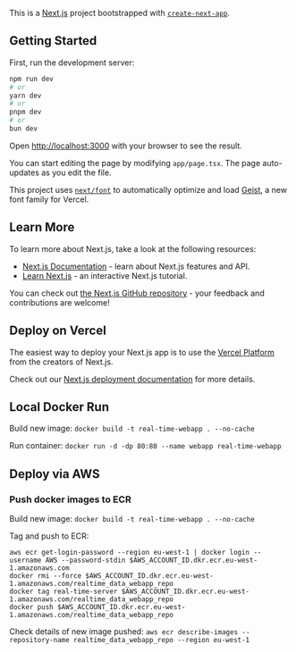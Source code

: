This is a [Next.js](https://nextjs.org) project bootstrapped with [`create-next-app`](https://nextjs.org/docs/app/api-reference/cli/create-next-app).

## Getting Started

First, run the development server:

```bash
npm run dev
# or
yarn dev
# or
pnpm dev
# or
bun dev
```

Open [http://localhost:3000](http://localhost:3000) with your browser to see the result.

You can start editing the page by modifying `app/page.tsx`. The page auto-updates as you edit the file.

This project uses [`next/font`](https://nextjs.org/docs/app/building-your-application/optimizing/fonts) to automatically optimize and load [Geist](https://vercel.com/font), a new font family for Vercel.

## Learn More

To learn more about Next.js, take a look at the following resources:

- [Next.js Documentation](https://nextjs.org/docs) - learn about Next.js features and API.
- [Learn Next.js](https://nextjs.org/learn) - an interactive Next.js tutorial.

You can check out [the Next.js GitHub repository](https://github.com/vercel/next.js) - your feedback and contributions are welcome!

## Deploy on Vercel

The easiest way to deploy your Next.js app is to use the [Vercel Platform](https://vercel.com/new?utm_medium=default-template&filter=next.js&utm_source=create-next-app&utm_campaign=create-next-app-readme) from the creators of Next.js.

Check out our [Next.js deployment documentation](https://nextjs.org/docs/app/building-your-application/deploying) for more details.

## Local Docker Run

Build new image:
`docker build -t real-time-webapp . --no-cache`

Run container:
`docker run -d -dp 80:80 --name webapp real-time-webapp`

## Deploy via AWS

### Push docker images to ECR

Build new image:
`docker build -t real-time-webapp . --no-cache`

Tag and push to ECR:

```
aws ecr get-login-password --region eu-west-1 | docker login --username AWS --password-stdin $AWS_ACCOUNT_ID.dkr.ecr.eu-west-1.amazonaws.com
docker rmi --force $AWS_ACCOUNT_ID.dkr.ecr.eu-west-1.amazonaws.com/realtime_data_webapp_repo
docker tag real-time-server $AWS_ACCOUNT_ID.dkr.ecr.eu-west-1.amazonaws.com/realtime_data_webapp_repo
docker push $AWS_ACCOUNT_ID.dkr.ecr.eu-west-1.amazonaws.com/realtime_data_webapp_repo
```

Check details of new image pushed:
`aws ecr describe-images --repository-name realtime_data_webapp_repo --region eu-west-1`

